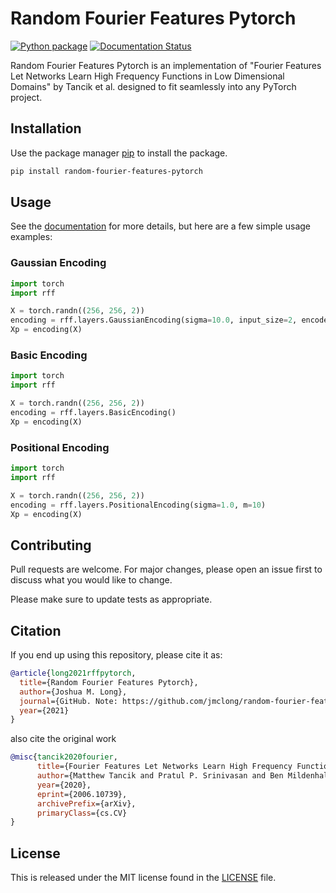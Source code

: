 # Random Fourier Features Pytorch

[![Python package](https://github.com/jmclong/random-fourier-features-pytorch/actions/workflows/python-package.yml/badge.svg)](https://github.com/jmclong/random-fourier-features-pytorch/actions/workflows/python-package.yml)
[![Documentation Status](https://readthedocs.org/projects/random-fourier-features-pytorch/badge/?version=latest)](https://random-fourier-features-pytorch.readthedocs.io/en/latest/?badge=latest)

Random Fourier Features Pytorch is an implementation of "Fourier Features Let Networks Learn High Frequency Functions in Low Dimensional Domains" by Tancik et al. designed to fit seamlessly into any PyTorch project.

## Installation

Use the package manager [pip](https://pip.pypa.io/en/stable/) to install the package.

```bash
pip install random-fourier-features-pytorch
```

## Usage
See the [documentation](https://random-fourier-features-pytorch.readthedocs.io/en/latest/) for more details, but here are a few simple usage examples:
### Gaussian Encoding
```python
import torch
import rff

X = torch.randn((256, 256, 2))
encoding = rff.layers.GaussianEncoding(sigma=10.0, input_size=2, encoded_size=256)
Xp = encoding(X)
```
### Basic Encoding
```python
import torch
import rff

X = torch.randn((256, 256, 2))
encoding = rff.layers.BasicEncoding()
Xp = encoding(X)
```
### Positional Encoding
```python
import torch
import rff

X = torch.randn((256, 256, 2))
encoding = rff.layers.PositionalEncoding(sigma=1.0, m=10)
Xp = encoding(X)
```
## Contributing
Pull requests are welcome. For major changes, please open an issue first to discuss what you would like to change.

Please make sure to update tests as appropriate.


## Citation
If you end up using this repository, please cite it as:
```bibtex
@article{long2021rffpytorch,
  title={Random Fourier Features Pytorch},
  author={Joshua M. Long},
  journal={GitHub. Note: https://github.com/jmclong/random-fourier-features-pytorch},
  year={2021}
}
```
also cite the original work
```bibtex
@misc{tancik2020fourier,
      title={Fourier Features Let Networks Learn High Frequency Functions in Low Dimensional Domains}, 
      author={Matthew Tancik and Pratul P. Srinivasan and Ben Mildenhall and Sara Fridovich-Keil and Nithin Raghavan and Utkarsh Singhal and Ravi Ramamoorthi and Jonathan T. Barron and Ren Ng},
      year={2020},
      eprint={2006.10739},
      archivePrefix={arXiv},
      primaryClass={cs.CV}
}
```

## License
This is released under the MIT license found in the [LICENSE](LICENSE) file.
